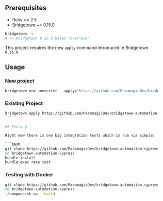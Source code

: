 ## Prerequisites

- Ruby >= 2.5
- Bridgetown ~> 0.15.0

```bash
bridgetown -v
# => bridgetown 0.15.0.beta3 "Overlook"
```

This project requires the new `apply` command introduced in Bridgetown
`0.15.0`

## Usage

### New project

```bash
bridgetown new <newsite> --apply="https://github.com/ParamagicDev/bridgetown-automation-cypress"
```

### Existing Project

````bash
bridgetown apply https://github.com/ParamagicDev/bridgetown-automation-cypress
```

## Testing

Right now there is one big integration tests which is run via simple:

```bash
git clone https://github.com/ParamagicDev/bridgetown-automation-cypress/
cd bridgetown-automation-cypress
bundle install
bundle exec rake test
````

### Testing with Docker

```bash
git clone https://github.com/ParamagicDev/bridgetown-automation-cypress
cd bridgetown-automation-cypress
./compose.sh up --build
```
